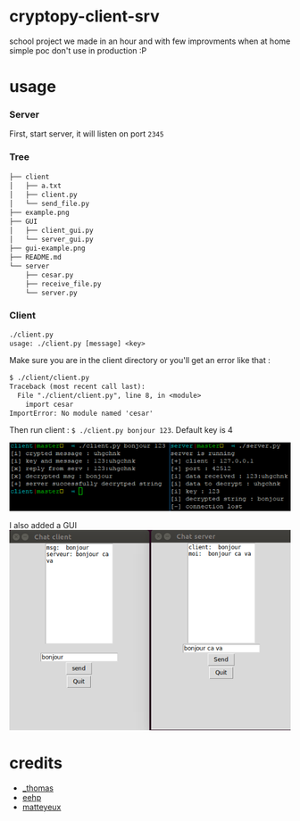 # cryptopy-client-srv
school project we made in an hour and with few improvments when at home <br>
simple poc don't use in production :P <br>

# usage 
### Server
First, start server, it will listen on port `2345`
### Tree
```
├── client
│   ├── a.txt
│   ├── client.py
│   └── send_file.py
├── example.png
├── GUI
│   ├── client_gui.py
│   └── server_gui.py
├── gui-example.png
├── README.md
└── server
    ├── cesar.py
    ├── receive_file.py
    └── server.py
```
### Client
```
./client.py
usage: ./client.py [message] <key>
```

Make sure you are in the client directory or you'll get an error like that :
```
$ ./client/client.py
Traceback (most recent call last):
  File "./client/client.py", line 8, in <module>
    import cesar
ImportError: No module named 'cesar'
```
Then run client : 
`$ ./client.py bonjour 123`.
Default key is 4<br>

![client-srv-ex](example.png)

I also added a GUI <br>
![client-srv-gui](gui-example.png) 
# credits
- [_thomas](https://twitter.com/0512thomas)
- [eehp](https://twitter.com/eehp205)
- [matteyeux](https://twitter.com/matteyeux)
